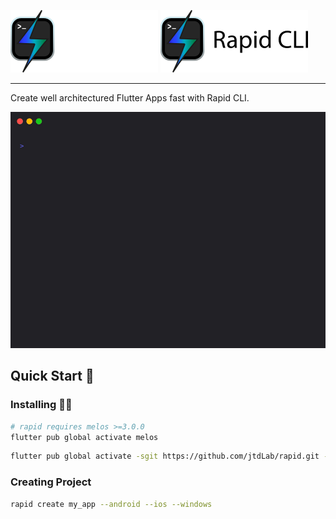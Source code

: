 ![logo dark](https://raw.githubusercontent.com/jtdLab/rapid/main/packages/rapid_cli/assets/logo_black.png#gh-dark-mode-only)
![logo light](https://raw.githubusercontent.com/jtdLab/rapid/main/packages/rapid_cli/assets/logo_white.png#gh-light-mode-only)

---

Create well architectured Flutter Apps fast with Rapid CLI.

![Rapid Create][rapid_create]

## Quick Start 🚀

### Installing 🧑‍💻

```sh
# rapid requires melos >=3.0.0
flutter pub global activate melos
```

```sh
flutter pub global activate -sgit https://github.com/jtdLab/rapid.git --git-path packages/rapid_cli/
```

### Creating Project

```sh
rapid create my_app --android --ios --windows
```

[//]: <> (TODO change to main branch)
[rapid_create]: https://raw.githubusercontent.com/jtdLab/rapid/dev/docs/assets/vhs/create.gif